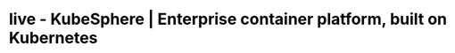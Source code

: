 ---
title: live - KubeSphere | Enterprise container platform, built on Kubernetes
description: KubeSphere is an open source container platform based on Kubernetes for enterprise app development and deployment, suppors installing anywhere from on-premise datacenter to any cloud to edge.
keywords: KubeSphere,DevOps,Istio,Service Mesh,Jenkins
css: "scss/live.scss"

section1:
  title: KubeSphere 云原生直播间
  image: /images/live/background.jpg

section2:
  image: /images/live/meetup-hangzhou-kv.png
  url: ./meetup-hangzhou/

  notice:
    title: Kubernetes and Cloud Native Meetup ——成都站
    timeIcon: /images/live/clock.svg
    time: 2021/06/19 13:00 – 18:00
    baseIcon: /images/live/base.svg
    base: 四川省成都市高新区天府大道中段 500 号天祥广场 B 座 45A + 线上
    tag: 预告
    url: ./meetup-chengdu/

  over:
    title: Kubernetes and Cloud Native Meetup ——上海站
    url: ./meetup-shanghai/
    tag: 结束

section3:
  videos:
    - title: 初识云原生 FaaS 平台及 Serverless 生态
      link: ./faas-hangzhou/
      snapshot: https://pek3b.qingstor.com/kubesphere-community/images/Faas-serverless.png
      type: iframe
      createTime: 2021.05.29
      group: Meetup

    - title: 基于 KubeSphere 的 Nebula Graph 多云架构管理实践
      link: ./nebulagraph-hangzhou/
      snapshot: https://pek3b.qingstor.com/kubesphere-community/images/nebulagraph.png
      type: iframe
      createTime: 2021.05.29
      group: Meetup

    - title: KubeSphere + KubeEdge——打造云原生边缘计算服务
      link: ./kubeedge-hangzhou/
      snapshot: https://pek3b.qingstor.com/kubesphere-community/images/KubeSphere-KubeEdge.png
      type: iframe
      createTime: 2021.05.29
      group: Meetup

    - title: SegmentFault 基于 K8s 的容器化与持续交付实践
      link: ./segmentfault/
      snapshot: https://pek3b.qingstor.com/kubesphere-community/images/SegmentFault-hangzhou.png
      type: iframe
      createTime: 2021.05.29
      group: Meetup

    - title: 如何利用云原生架构控制系统复杂度-从构建云原生向量搜索 Milvus 讲起
      link: ./milvus-hangzhou/
      snapshot: https://pek3b.qingstor.com/kubesphere-community/images/Milvus-hangzhou.png
      type: iframe
      createTime: 2021.05.29
      group: Meetup

    - title: 基于 Kubernetes 的新一代 MySQL 高可用架构实现方案
      link: ./mysql-hangzhou/
      snapshot: https://pek3b.qingstor.com/kubesphere-community/images/MySQL-hangzhou.png
      type: iframe
      createTime: 2021.05.29
      group: Meetup

    - title: “开源社区运营与治理”圆桌交流
      link: ./roundtable-hangzhou/
      snapshot: https://pek3b.qingstor.com/kubesphere-community/images/round-table.png
      type: iframe
      createTime: 2021.05.29
      group: Meetup

    - title: 跳离云原生深水区，KubeSphere 带你远航
      link: ./ray-shanghai/
      snapshot: https://pek3b.qingstor.com/kubesphere-community/images/yuanhang-kubesphere.jpeg
      type: iframe
      createTime: 2021.05.15
      group: Meetup

    - title: 混合云下的 K8s 多集群管理及应用部署
      link: ./multicluster-shanghai/
      snapshot: https://pek3b.qingstor.com/kubesphere-community/images/multicluster-kubesphere.jpeg
      type: iframe
      createTime: 2021.05.15
      group: Meetup

    - title: Kubernetes 在媒体直播行业的落地实践
      link: ./medialive-shanghai/
      snapshot: https://pek3b.qingstor.com/kubesphere-community/images/kubesphere-live.jpeg
      type: iframe
      createTime: 2021.05.15
      group: Meetup

    - title: 在云原生场景下构建企业级存储方案
      link: ./neonio-shanghai/
      snapshot: https://pek3b.qingstor.com/kubesphere-community/images/qingstor-meetup.jpeg
      type: iframe
      createTime: 2021.05.15
      group: Meetup

    - title: MySQL on K8s：开源开放的高可用容器编排方案
      link: ./mysql-shanghai/
      snapshot: https://pek3b.qingstor.com/kubesphere-community/images/MySQLonkubernetes.jpeg
      type: iframe
      createTime: 2021.05.15
      group: Meetup      

    - title: 中通快递关键业务和复杂架构挑战下的 K8S 集群服务暴露实践
      link: ./zhongtong-shanghai/
      snapshot: https://pek3b.qingstor.com/kubesphere-community/images/cluster-zhongtong.jpeg
      type: iframe
      createTime: 2021.05.15
      group: Meetup    

    - title: 基于云原生架构下的 DevOps 实践
      link: ./devops-shanghai/
      snapshot: https://pek3b.qingstor.com/kubesphere-community/images/DevOps-cloudnative.jpeg
      type: iframe
      createTime: 2021.05.15
      group: Meetup 

    - title: KubeSphere v3.1 开源社区交流会直播回放
      link: ./3.1-live/
      snapshot: https://pek3b.qingstor.com/kubesphere-community/images/v3.1-live.png
      type: iframe
      createTime: 2021.04.30
      group: 直播回放

    - title: 基于 KubeSphere 与 BotKube 搭建 K8s 多集群监控告警体系
      link: ./botkube-live/
      snapshot: https://pek3b.qingstor.com/kubesphere-community/images/botkube-kubesphere.jpeg
      type: iframe
      createTime: 2021.01.15
      group: 直播回放

    - title: 企业级云原生多租户通知系统 Notification Manager
      link: ./nm-live/
      snapshot: https://pek3b.qingstor.com/kubesphere-community/images/notification-kubesphere.jpeg
      type: iframe
      createTime: 2021.01.06
      group: 直播回放

    - title: 中通物流在 KubeSphere 上的开发部署实践
      link: //player.bilibili.com/player.html?aid=628441379&bvid=BV1dt4y167qj&cid=276016600&page=1&high_quality=1
      snapshot: https://pek3b.qingstor.com/kubesphere-community/images/zhongtong-kubesphere.jpeg
      type: iframe
      createTime: 2020.12.19
      group: Meetup

    - title: 基于 WDS Prophecis 与 KubeSphere 构建云原生机器学习平台
      link: //player.bilibili.com/player.html?aid=288996625&bvid=BV1Mf4y1r7bv&cid=292045702&page=1&high_quality=1
      snapshot: https://pek3b.qingstor.com/kubesphere-community/images/WDS-KubeSphere.jpeg
      type: iframe
      createTime: 2020.12.19
      group: Meetup

    - title: 使用（KubeSphere）QKE管理多个ACK集群
      link: ./qke-ack/
      snapshot: https://pek3b.qingstor.com/kubesphere-community/images/qke-akc.jpeg
      type: iframe
      createTime: 2020.12.19
      group: Meetup

    - title: 对于 Serverless, DevOps, 多云及边缘可观察性的思考与实践
      link: //player.bilibili.com/player.html?aid=629112959&bvid=BV1gt4y1z75j&cid=293145463&page=1&high_quality=1
      snapshot: https://pek3b.qingstor.com/kubesphere-community/images/serverless-ben.jpeg
      type: iframe
      createTime: 2020.12.19
      group: Meetup

    - title: 云原生的 WebAssembly 能取代 Docker 吗？
      link: ./webassembly/
      snapshot: https://pek3b.qingstor.com/kubesphere-community/images/webassembly-docker.jpeg
      type: iframe
      createTime: 2020.12.19
      group: Meetup

    - title: KubeSphere 历程回顾与未来展望
      link: //player.bilibili.com/player.html?aid=671719411&bvid=BV1YU4y1W7XQ&cid=299188597&page=1&high_quality=1
      snapshot: https://pek3b.qingstor.com/kubesphere-community/images/licheng-kubesphere.jpeg
      type: iframe
      createTime: 2020.12.19
      group: Meetup

    - title: 云原生网关 Apache APISIX 在 KubeSphere 容器平台的应用
      link: //player.bilibili.com/player.html?aid=798158704&bvid=BV1dy4y1S7K6&cid=267265291&page=1&high_quality=1
      snapshot: https://pek3b.qingstor.com/kubesphere-community/images/apisix-kubesphere.jpeg
      type: iframe
      createTime: 2020.12.16
      group: 直播回放

    - title: CNCF 网研会：使用 PorterLB 和 KubeSphere 在物理机 Kubernetes 轻松暴露服务
      link: ./poterlb-live/
      snapshot: https://pek3b.qingstor.com/kubesphere-community/images/duan-kubesphere.jpeg
      type: iframe
      createTime: 2020.12.02
      group: 直播回放

    - title: 手把手教你搭建 KubeSphere 前后端本地开发环境
      link: /player.bilibili.com/player.html?aid=970391604&bvid=BV1bp4y1r77B&cid=261593695&page=1&high_quality=1
      snapshot: https://pek3b.qingstor.com/kubesphere-community/images/dajianqianhouduan.jpeg
      type: iframe
      createTime: 2020.12.01
      group: 直播回放

    - title: Kubernetes 混合云在教育服务行业的最佳实践
      link: ./qingjiao-live/
      snapshot: https://pek3b.qingstor.com/kubesphere-community/images/luxingmin-zhibo.jpeg
      type: iframe
      createTime: 2020.11.26
      group: 直播回放

    - title: CNCF x KubeSphere Meetup 云原生技术分享
      link: //player.bilibili.com/player.html?aid=968672713&bvid=BV1ip4y1U7fq&cid=207429291&page=1&high_quality=1
      snapshot: https://pek3b.qingstor.com/kubesphere-community/images/cncf-kubesphere.jpeg
      type: iframe
      createTime: 2020.07.01
      group: Meetup

section4:
  overImg: /images/live/over.svg
  noticeImg: /images/live/notice.svg
  list:
    - title: KubeSphere v3.1 开源社区交流会直播回放
      date: 04/29
      time: 20:00 - 21:00
      lastTime: 2021-04-29T21:00:00Z
      url: ./3.1-live/

    - title: 基于 KubeSphere 与 BotKube 搭建 K8s 多集群监控告警体系
      date: 01/14
      time: 20:00 - 21:00
      lastTime: 2021-01-14T21:00:00Z
      url: ./botkube-live/

    - title: 企业级云原生多租户通知系统 Notification Manager
      date: 01/06
      time: 20:00 - 21:00
      lastTime: 2021-01-06T21:00:00Z
      url: ./nm-live/

    - title: CNCF 网研会：使用 PorterLB 和 KubeSphere 在物理机 K8s 轻松暴露服务
      date: 12/02
      time: 20:00 - 21:00
      lastTime: 2020-12-02T21:00:00Z
      url: ./poterlb-live/

    - title: Kubernetes 混合云在教育服务行业的最佳实践
      date: 11/26
      time: 20:00 - 21:00
      lastTime: 2020-11-26T21:00:00Z
      url: ./qingjiao-live/

section5:
  title: 分享你的主题
  content: 想在社区分享你的落地经验？说出你和 KubeSphere 的开源故事，即刻加入 KubeSphere 开源社区直播计划，提交你的分享主题，将有定制礼品相送！
  btn: 提交分享主题
  url: https://jinshuju.net/f/fUCZ1L
  image: /images/live/30.svg

---